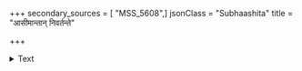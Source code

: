 +++
secondary_sources = [ "MSS_5608",]
jsonClass = "Subhaashita"
title = "आसीमान्तान् निवर्तन्ते"

+++

<details><summary>Text</summary>

आसीमान्तान् निवर्तन्ते सुहृदः सह बन्धुभिः।  
सुकृतं दुष्कृतं वापि गच्छन्तमनुगच्छति॥
</details>
